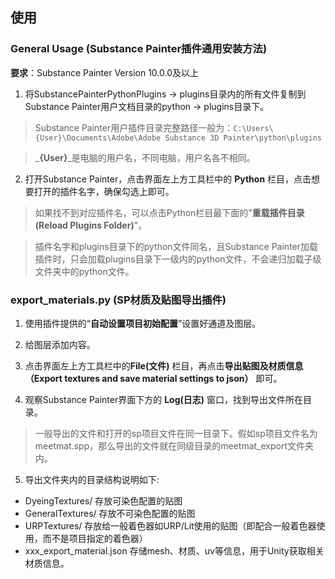 ## **使用**
### **General Usage (Substance Painter****插件通用安装方法****)**
**要求**：Substance Painter Version 10.0.0及以上



1. 将SubstancePainterPythonPlugins -> plugins目录内的所有文件复制到Substance Painter用户文档目录的python -> plugins目录下。

> Substance Painter用户插件目录完整路径一般为：`C:\Users\{User}\Documents\Adobe\Adobe Substance 3D Painter\python\plugins`
>

> _**{User}**_是电脑的用户名，不同电脑，用户名各不相同。
>



2. 打开Substance Painter，点击界面左上方工具栏中的 **Python** 栏目，点击想要打开的插件名字，确保勾选上即可。

> 如果找不到对应插件名，可以点击Python栏目最下面的"**重载插件目录(Reload Plugins Folder)**"。
>

> 插件名字和plugins目录下的python文件同名，且Substance Painter加载插件时，只会加载plugins目录下一级内的python文件，不会递归加载子级文件夹中的python文件。
>



### **export_materials.py (SP****材质及贴图导出插件****)**
1. 使用插件提供的“**自动设置项目初始配置**”设置好通道及图层。

2. 给图层添加内容。

3. 点击界面左上方工具栏中的**File(****文件****)** 栏目，再点击**导出贴图及材质信息（****Export textures and save material settings to json****）** 即可。

4. 观察Substance Painter界面下方的 **Log(****日志****)** 窗口，找到导出文件所在目录。

> 一般导出的文件和打开的sp项目文件在同一目录下。假如sp项目文件名为meetmat.spp，那么导出的文件就在同级目录的meetmat_export文件夹内。
>

5. 导出文件夹内的目录结构说明如下:

+ DyeingTextures/ 存放可染色配置的贴图
+ GeneralTextures/ 存放不可染色配置的贴图
+ URPTextures/ 存放给一般着色器如URP/Lit使用的贴图（即配合一般着色器使用，而不是项目指定的着色器） 
+ xxx_export_material.json 存储mesh、材质、uv等信息，用于Unity获取相关材质信息。

